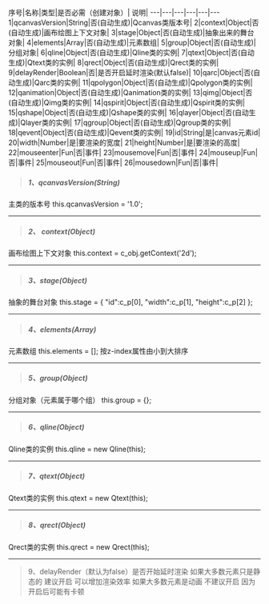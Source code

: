 序号|名称|类型|是否必需（创建对象）| 说明| 
---|---|---|---|---|---
1|qcanvasVersion|String|否(自动生成)|Qcanvas类版本号| 
2|context|Object|否(自动生成)|画布绘图上下文对象| 
3|stage|Object|否(自动生成)|抽象出来的舞台对象| 
4|elements|Array|否(自动生成)|元素数组| 
5|group|Object|否(自动生成)|分组对象| 
6|qline|Object|否(自动生成)|Qline类的实例| 
7|qtext|Object|否(自动生成)|Qtext类的实例| 
8|qrect|Object|否(自动生成)|Qrect类的实例| 
9|delayRender|Boolean|否|是否开启延时渲染(默认false)| 
10|qarc|Object|否(自动生成)|Qarc类的实例| 
11|qpolygon|Object|否(自动生成)|Qpolygon类的实例| 
12|qanimation|Object|否(自动生成)|Qanimation类的实例| 
13|qimg|Object|否(自动生成)|Qimg类的实例| 
14|qspirit|Object|否(自动生成)|Qspirit类的实例| 
15|qshape|Object|否(自动生成)|Qshape类的实例| 
16|qlayer|Object|否(自动生成)|Qlayer类的实例| 
17|qgroup|Object|否(自动生成)|Qgroup类的实例| 
18|qevent|Object|否(自动生成)|Qevent类的实例| 
19|id|String|是|canvas元素id| 
20|width|Number|是|要渲染的宽度| 
21|height|Number|是|要渲染的高度| 
22|mouseenter|Fun|否|事件| 
23|mousemove|Fun|否|事件| 
24|mouseup|Fun|否|事件| 
25|mouseout|Fun|否|事件| 
26|mousedown|Fun|否|事件| 


> ##### 1、qcanvasVersion(String)
主类的版本号
this.qcanvasVersion = '1.0';

***
> ##### 2、 context(Object)
画布绘图上下文对象
this.context = c_obj.getContext('2d');

***
> ##### 3、stage(Object)
抽象的舞台对象
this.stage = {
		"id":c_p[0],
		"width":c_p[1],
		"height":c_p[2]
	};

***
> ##### 4、elements(Array)
元素数组
this.elements = [];
按z-index属性由小到大排序

***
> ##### 5、group(Object)
分组对象（元素属于哪个组）
this.group = {};

***
> ##### 6、qline(Object)
Qline类的实例
this.qline = new Qline(this);

***
> ##### 7、qtext(Object)
Qtext类的实例
this.qtext = new Qtext(this);

***
> ##### 8、qrect(Object)
Qrect类的实例
this.qrect = new Qrect(this);

***

> 9、delayRender（默认为false）是否开始延时渲染
> 如果大多数元素只是静态的  建议开启 可以增加渲染效率
> 如果大多数元素是动画 不建议开启 因为开启后可能有卡顿

